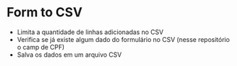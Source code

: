 # Form to CSV

* Limita a quantidade de linhas adicionadas no CSV
* Verifica se já existe algum dado do formulário no CSV (nesse repositório o camp de CPF)
* Salva os dados em um arquivo CSV
